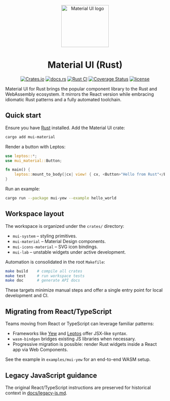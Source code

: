 <!-- #host-reference -->
<!-- markdownlint-disable-next-line -->
<p align="center">
  <a href="https://mui.com/core/" rel="noopener" target="_blank"><img width="150" height="133" src="https://mui.com/static/logo.svg" alt="Material UI logo"></a>
</p>

<h1 align="center">Material UI (Rust)</h1>

<div align="center">

[![Crates.io](https://img.shields.io/crates/v/mui-material.svg)](https://crates.io/crates/mui-material)
[![docs.rs](https://docs.rs/mui-material/badge.svg)](https://docs.rs/mui-material)
[![Rust CI](https://github.com/mui/mui-rust/actions/workflows/rust-ci.yml/badge.svg)](https://github.com/mui/mui-rust/actions/workflows/rust-ci.yml)
[![Coverage Status](https://img.shields.io/codecov/c/github/mui/mui-rust.svg)](https://app.codecov.io/gh/mui/mui-rust)
[![license](https://img.shields.io/badge/license-MIT%20OR%20Apache--2.0-blue.svg)](LICENSE)

</div>

Material UI for Rust brings the popular component library to the Rust and WebAssembly ecosystem. It mirrors the React version while embracing idiomatic Rust patterns and a fully automated toolchain.

## Quick start

Ensure you have [Rust](https://www.rust-lang.org/tools/install) installed. Add the Material UI crate:

```bash
cargo add mui-material
```

Render a button with Leptos:

```rust
use leptos::*;
use mui_material::Button;

fn main() {
    leptos::mount_to_body(|cx| view! { cx, <Button>"Hello from Rust"</Button> })
}
```

Run an example:

```bash
cargo run --package mui-yew --example hello_world
```

## Workspace layout

The workspace is organized under the `crates/` directory:

- `mui-system` – styling primitives.
- `mui-material` – Material Design components.
- `mui-icons-material` – SVG icon bindings.
- `mui-lab` – unstable widgets under active development.

Automation is consolidated in the root `Makefile`:

```bash
make build    # compile all crates
make test     # run workspace tests
make doc      # generate API docs
```

These targets minimize manual steps and offer a single entry point for local development and CI.

## Migrating from React/TypeScript

Teams moving from React or TypeScript can leverage familiar patterns:

- Frameworks like [Yew](https://yew.rs) and [Leptos](https://leptos.dev) offer JSX-like syntax.
- `wasm-bindgen` bridges existing JS libraries when necessary.
- Progressive migration is possible: render Rust widgets inside a React app via Web Components.

See the example in `examples/mui-yew` for an end-to-end WASM setup.

## Legacy JavaScript guidance

The original React/TypeScript instructions are preserved for historical context in [docs/legacy-js.md](docs/legacy-js.md).
